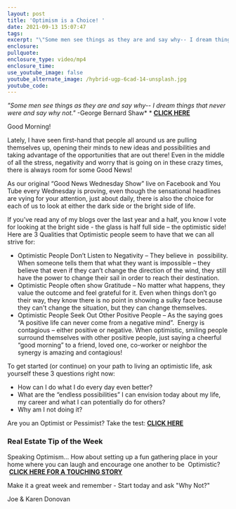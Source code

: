 ```yaml
---
layout: post
title: 'Optimism is a Choice! '
date: 2021-09-13 15:07:47
tags:
excerpt: "\"Some men see things as they are and say why-- I dream things that never were and say why not.\"\_-George Bernard Shaw"
enclosure:
pullquote:
enclosure_type: video/mp4
enclosure_time:
use_youtube_image: false
youtube_alternate_image: /hybrid-ugp-6cad-14-unsplash.jpg
youtube_code:
---
```

*"Some men see things as they are and say why-- I dream things that never were and say why not."*&nbsp;-George Bernard Shaw*&nbsp;*&nbsp;**[CLICK HERE](https://youtu.be/dTOoDzmJDok)**

Good Morning\! &nbsp;

Lately, I have seen first-hand that people all around us are pulling themselves up, opening their minds to new ideas and possibilities and taking advantage of the opportunities that are out there\! Even in the middle of all the stress, negativity and worry that is going on in these crazy times, there is always room for some Good News\!

As our original “Good News Wednesday Show” live on Facebook and You Tube every Wednesday is proving, even though the sensational headlines are vying for your attention, just about daily, there is also the choice for each of us to look at either the dark side or the bright side of life.

If you’ve read any of my blogs over the last year and a half, you know I vote for looking at the bright side - the glass is half full side – the optimistic side\!&nbsp; Here are 3 Qualities that Optimistic people seem to have that we can all strive for:

* Optimistic People Don’t Listen to Negativity – They believe in&nbsp; possibility. When someone tells them that what they want is impossible – they believe that even if they can’t change the direction of the wind, they still have the power to change their sail in order to reach their destination.
* Optimistic People often show Gratitude – No matter what happens, they value the outcome and feel grateful for it. Even when things don’t go their way, they know there is no point in showing a sulky face because they can't change the situation, but they can change themselves.
* Optimistic People Seek Out Other Positive People – As the saying goes “A positive life can never come from a negative mind”.&nbsp; Energy is contagious – either positive or negative. When optimistic, smiling people surround themselves with other positive people, just saying a cheerful “good morning” to a friend, loved one, co-worker or neighbor the synergy is amazing and contagious\!

To get started (or continue) on your path to living an optimistic life, ask yourself these 3 questions right now:&nbsp;

* How can I do what I do every day even better?
* What are the “endless possibilities” I can envision today about my life, my career and what I can potentially do for others?
* Why am I not doing it?

Are you an Optimist or Pessimist? Take the test:&nbsp;**[CLICK HERE](https://youtu.be/jCllOXIpXd0)**

### Real Estate Tip of the Week

Speaking Optimism... How about setting up a fun gathering place in your home where you can laugh and encourage one another to be&nbsp; Optimistic?&nbsp; &nbsp;**[CLICK HERE FOR A TOUCHING STORY](https://youtu.be/vmLIJAc5kyg)**

Make it a great week and remember - Start today and ask "Why Not?"

Joe & Karen Donovan&nbsp;

